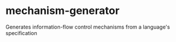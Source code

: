 # mechanism-generator
Generates information-flow control mechanisms from a language's specification
